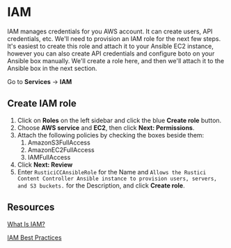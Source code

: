 # IAM

IAM manages credentials for you AWS account.  It can create users, API credentials, etc.  We'll need to provision an IAM role for the next few steps.  It's easiest to create this role and attach it to your Ansible EC2 instance, however you can also create API credentials and configure boto on your Ansible box manually.  We'll create a role here, and then we'll attach it to the Ansible box in the next section.

Go to **Services** -> **IAM**

## Create IAM role

1. Click on **Roles** on the left sidebar and click the blue **Create role** button.
2. Choose **AWS service** and **EC2**, then click **Next: Permissions**.
3. Attach the following policies by checking the boxes beside them:
	1. AmazonS3FullAccess
	2. AmazonEC2FullAccess
	3. IAMFullAccess
4. Click **Next: Review**
5. Enter `RusticiCCAnsibleRole` for the Name and `Allows the Rustici Content Controller Ansible instance to provision users, servers, and S3 buckets.` for the Description, and click **Create role**.

## Resources

[What Is IAM?](https://docs.aws.amazon.com/IAM/latest/UserGuide/introduction.html)

[IAM Best Practices](https://docs.aws.amazon.com/IAM/latest/UserGuide/best-practices.html)
